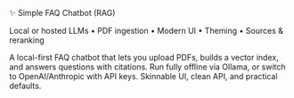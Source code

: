 ✨ Simple FAQ Chatbot (RAG)

Local or hosted LLMs • PDF ingestion • Modern UI • Theming • Sources & reranking

A local-first FAQ chatbot that lets you upload PDFs, builds a vector index, and answers questions with citations. Run fully offline via Ollama, or switch to OpenAI/Anthropic with API keys. Skinnable UI, clean API, and practical defaults.
